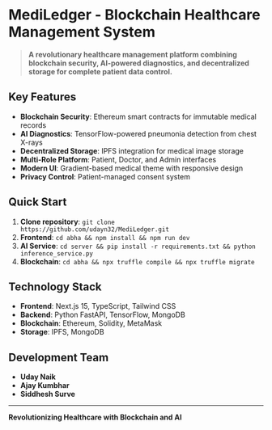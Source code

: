 ﻿#  MediLedger - Blockchain Healthcare Management System

> **A revolutionary healthcare management platform combining blockchain security, AI-powered diagnostics, and decentralized storage for complete patient data control.**

##  Key Features

-  **Blockchain Security**: Ethereum smart contracts for immutable medical records
-  **AI Diagnostics**: TensorFlow-powered pneumonia detection from chest X-rays  
-  **Decentralized Storage**: IPFS integration for medical image storage
-  **Multi-Role Platform**: Patient, Doctor, and Admin interfaces
-  **Modern UI**: Gradient-based medical theme with responsive design
-  **Privacy Control**: Patient-managed consent system

##  Quick Start

1. **Clone repository**: `git clone https://github.com/udayn32/MediLedger.git`
2. **Frontend**: `cd abha && npm install && npm run dev`
3. **AI Service**: `cd server && pip install -r requirements.txt && python inference_service.py`
4. **Blockchain**: `cd abha && npx truffle compile && npx truffle migrate`

##  Technology Stack

- **Frontend**: Next.js 15, TypeScript, Tailwind CSS
- **Backend**: Python FastAPI, TensorFlow, MongoDB
- **Blockchain**: Ethereum, Solidity, MetaMask
- **Storage**: IPFS, MongoDB

##  Development Team

- **Uday Naik** 
- **Ajay Kumbhar** 
- **Siddhesh Surve**  

---

 **Revolutionizing Healthcare with Blockchain and AI** 

